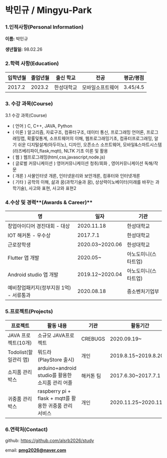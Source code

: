 # 박민규 / Mingyu-Park



### 1.인적사항(Personal Information)

**이름:** 박민규

**생년월일:** 98.02.26

### 2.학력 사항(Education)

| 입학년월 | 졸업년월 | 출신 학교  | 전공             | 평균/평점 |
| -------- | -------- | ---------- | ---------------- | --------- |
| 2017.2   | 2023.2   | 한성대학교 | 모바일소프트웨어 | 3.45/4.5  |

### 3. 수강 과목(Course)

3.1 수강 과목(Course)

- ( 언어 ) C, C++, JAVA, Python
- ( 이론 ) 알고리즘, 자료구조, 컴퓨터구조, 데이터 통신, 프로그래밍 언어론, 프로그래밍랩, 확률및통계, 소프트웨어의 이해, 웹프로그래밍기초, 컴퓨터프로그래밍, 알기 쉬운 디지털설계(아두이노), 디자인,  오픈소스 소프트웨어, 모바일&스마트시스템(라즈베리파이,flask,mqtt), NLTK 기초 이론 및 활용
- ( 웹 ) 웹프로그래밍(html,css,javascript,node.js)
- ( 글로벌 커뮤니케이션 ) 영어커뮤니케이션 청취/회화 , 영어커뮤니케이션 독해/작문
- ( 개론 ) 사물인터넷 개론, 인터넷윤리와 보안개론, 컴퓨터와 인터넷개론
- ( 기타 ) 공학의 이해, 삶과 꿈(과학기술과 꿈), 상상력이노베이터(미래를 바꾸는 과학기술), 사고와 표현, 사고와 표현2



### 4.수상 및 경력**(Awards & Career)**

| 명                                      | 일자            | 기관                 |
| --------------------------------------- | --------------- | -------------------- |
| 창업아이디어 경진대회 - 대상            | 2020.11.18      | 한성대학교           |
| IOT 해커톤 - 우수상                     | 2017.7.1        | 한성대학교           |
| 근로장학생                              | 2020.03~2020.06 | 한성대학교           |
| Flutter 앱 개발                         | 2020.05~        | 아노도미니(스타트업) |
| Android studio 앱 개발                  | 2019.12~2020.04 | 아노도미니(스타트업) |
| 예비창업패키지(정부지원 1억) - 서류통과 | 2020.08.18      | 중소벤처기업부       |

### 5.프로젝트(Projects)

| 프로젝트              | 활동 내용                                               | 기관      | 활동기간              |
| --------------------- | ------------------------------------------------------- | --------- | --------------------- |
| JAVA 프로젝트(10개)   | 소규모 JAVA프로젝트                                     | CREBUGS   | 2020.09.19~           |
| Todolist(할일관리 앱) | 뭐드라 (PlayStore 출시)                                 | 개인      | 2019.8.15~2019.8.20   |
| 소지품 관리 박스      | arduino+android studio를 활용한 소지품 관리 어플        | 해커톤 팀 | 2017.6.30~2017.7.1    |
| 귀중품 관리 박스      | raspberry pi + flask + mqtt를 활용한 귀중품 관리 서비스 | 개인      | 2020.11.25~2020.11.30 |

### 6.연락처(Contact)

github: https://github.com/alsrb2026/study

email: **pmg2026@naver.com**